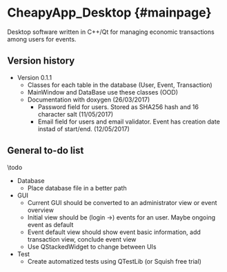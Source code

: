 # CheapyApp_Desktop {#mainpage}
Desktop software written in C++/Qt for managing economic transactions among users for events.

## Version history
* Version 0.1.1
    * Classes for each table in the database (User, Event, Transaction)
	* MainWindow and DataBase use these classes (OOD)
	* Documentation with doxygen (26/03/2017)
        * Password field for users. Stored as SHA256 hash and 16 character salt (11/05/2017)
        * Email field for users and email validator. Event has creation date instad of start/end. (12/05/2017)

## General to-do list
\todo
*  Database
    *  Place database file in a better path
*  GUI
    *  Current GUI should be converted to an administrator view or event overview
    *  Initial view should be (login ->) events for an user. Maybe ongoing event as default
    *  Event default view should show event basic information, add transaction view, conclude event view
    *  Use QStackedWidget to change between UIs
*  Test
    *  Create automatized tests using QTestLib (or Squish free trial)

